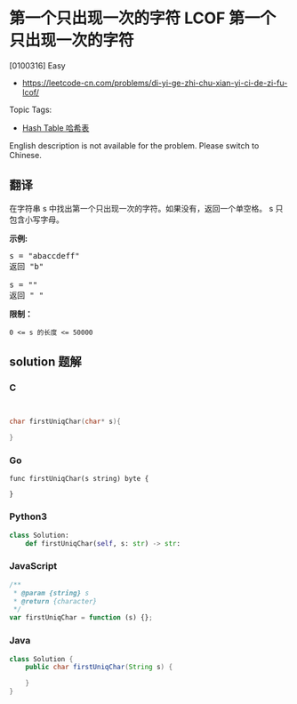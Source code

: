 # 第一个只出现一次的字符 LCOF 第一个只出现一次的字符

[0100316] Easy

- https://leetcode-cn.com/problems/di-yi-ge-zhi-chu-xian-yi-ci-de-zi-fu-lcof/

Topic Tags:

- [Hash Table 哈希表](https://leetcode-cn.com/tag/hash-table/)

English description is not available for the problem. Please switch to Chinese.

## 翻译

在字符串 s 中找出第一个只出现一次的字符。如果没有，返回一个单空格。 s 只包含小写字母。

**示例:**

<pre>s = "abaccdeff"
返回 "b"

s = "" 
返回 " "
</pre>

**限制：**

`0 <= s 的长度 <= 50000`

## solution 题解

### C

```c


char firstUniqChar(char* s){

}


```

### Go

```golang
func firstUniqChar(s string) byte {

}
```

### Python3

```python
class Solution:
    def firstUniqChar(self, s: str) -> str:
```

### JavaScript

```javascript
/**
 * @param {string} s
 * @return {character}
 */
var firstUniqChar = function (s) {};
```

### Java

```java
class Solution {
    public char firstUniqChar(String s) {

    }
}
```
